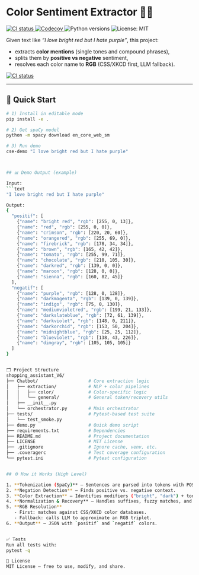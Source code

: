 # Color Sentiment Extractor 🎨🧠

<p align="left">
  <!-- CI badge -->
  <a href="https://github.com/margotrud/shopping_assistant/actions">
    <img src="https://github.com/margotrud/shopping_assistant/actions/workflows/tests.yml/badge.svg" alt="CI status">
  </a>
  <!-- Coverage (Codecov) -->
  <a href="https://codecov.io/gh/margotrud/shopping_assistant">
    <img src="https://codecov.io/gh/margotrud/shopping_assistant/branch/main/graph/badge.svg" alt="Codecov">
  </a>
  <!-- Python versions -->
  <img src="https://img.shields.io/badge/Python-3.10%20|%203.11-blue" alt="Python versions">
  <!-- License -->
  <img src="https://img.shields.io/badge/License-MIT-green.svg" alt="License: MIT">
</p>


Given text like _“I love bright red but I hate purple”_, this project:
- extracts **color mentions** (single tones and compound phrases),
- splits them by **positive vs negative** sentiment,
- resolves each color name to **RGB** (CSS/XKCD first, LLM fallback).

<p>
  <a href="https://github.com/margotrud/shopping_assistant/actions">
    <img src="https://github.com/margotrud/shopping_assistant/actions/workflows/tests.yml/badge.svg" alt="CI status">
  </a>
</p>

---

## 🚀 Quick Start

```bash
# 1) Install in editable mode
pip install -e .

# 2) Get spaCy model
python -m spacy download en_core_web_sm

# 3) Run demo
cse-demo "I love bright red but I hate purple"



## 📊 Demo Output (example)

Input:
```text
"I love bright red but I hate purple"

Output:
{
  "positif": [
    {"name": "bright red", "rgb": [255, 0, 13]},
    {"name": "red", "rgb": [255, 0, 0]},
    {"name": "crimson", "rgb": [220, 20, 60]},
    {"name": "orangered", "rgb": [255, 69, 0]},
    {"name": "firebrick", "rgb": [178, 34, 34]},
    {"name": "brown", "rgb": [165, 42, 42]},
    {"name": "tomato", "rgb": [255, 99, 71]},
    {"name": "chocolate", "rgb": [210, 105, 30]},
    {"name": "darkred", "rgb": [139, 0, 0]},
    {"name": "maroon", "rgb": [128, 0, 0]},
    {"name": "sienna", "rgb": [160, 82, 45]}
  ],
  "negatif": [
    {"name": "purple", "rgb": [128, 0, 128]},
    {"name": "darkmagenta", "rgb": [139, 0, 139]},
    {"name": "indigo", "rgb": [75, 0, 130]},
    {"name": "mediumvioletred", "rgb": [199, 21, 133]},
    {"name": "darkslateblue", "rgb": [72, 61, 139]},
    {"name": "darkviolet", "rgb": [148, 0, 211]},
    {"name": "darkorchid", "rgb": [153, 50, 204]},
    {"name": "midnightblue", "rgb": [25, 25, 112]},
    {"name": "blueviolet", "rgb": [138, 43, 226]},
    {"name": "dimgray", "rgb": [105, 105, 105]}
  ]
}


🗂️ Project Structure
shopping_assistant_V6/
├── Chatbot/                   # Core extraction logic
│   ├── extraction/            # NLP + color pipelines
│   │   ├── color/             # Color-specific logic
│   │   └── general/           # General token/recovery utils
│   ├── __init__.py
│   └── orchestrator.py        # Main orchestrator
├── tests/                     # Pytest-based test suite
│   └── test_smoke.py
├── demo.py                    # Quick demo script
├── requirements.txt           # Dependencies
├── README.md                  # Project documentation
├── LICENSE                    # MIT License
├── .gitignore                 # Ignore cache, venv, etc.
├── .coveragerc                # Test coverage configuration
└── pytest.ini                 # Pytest configuration


## ⚙️ How it Works (High Level)

1. **Tokenization (SpaCy)** – Sentences are parsed into tokens with POS tagging.
2. **Negation Detection** – Finds positive vs. negative context.
3. **Color Extraction** – Identifies modifiers ("bright", "dark") + tones ("red", "purple").
4. **Normalization & Recovery** – Handles suffixes, fuzzy matches, and known synonyms.
5. **RGB Resolution**
   - First: matches against CSS/XKCD color databases.
   - Fallback: calls LLM to approximate an RGB triplet.
6. **Output** – JSON with `positif` and `negatif` colors.


✅ Tests
Run all tests with:
pytest -q

📜 License
MIT License – free to use, modify, and share.

